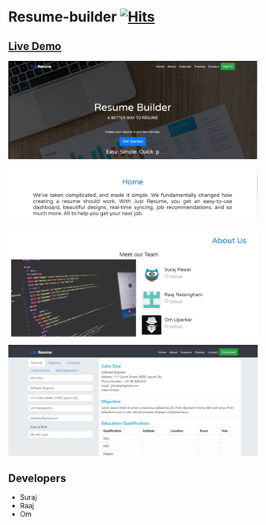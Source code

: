 # Resume-builder  [![Hits](https://hits.seeyoufarm.com/api/count/incr/badge.svg?url=https%3A%2F%2Fgithub.com%2Fssp4all%2FJust-Resume&count_bg=%2379C83D&title_bg=%23555555&icon=&icon_color=%23E7E7E7&title=hits&edge_flat=false)](https://hits.seeyoufarm.com)

## [Live Demo](https://www.youtube.com/watch?v=7olYCzeObVk) 


![Home](img/home.jpg)

![Home](img/next.jpg)

![Home](img/team.jpg)

![Home](img/resume.jpg)

## Developers
- Suraj 
- Raaj
- Om